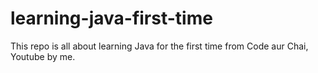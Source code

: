 # learning-java-first-time
This repo is all about learning Java for the first time from Code aur Chai, Youtube by me.
